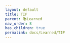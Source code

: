 ```yaml
---
layout: default
title: TIP
parent: 📚Learned
nav_order: 8
has_children: true
permalink: docs/Learned/TIP
---
```

